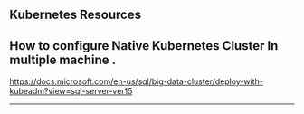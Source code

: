Kubernetes Resources 
---
## How to configure Native Kubernetes Cluster In multiple machine .
https://docs.microsoft.com/en-us/sql/big-data-cluster/deploy-with-kubeadm?view=sql-server-ver15

---
         